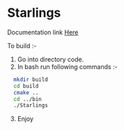 # Starlings

Documentation link [Here](https://ankurshaswat.github.io/Starlings/docs/html/index.html)


To build :-
1. Go into directory code.
2. In bash run following commands :-
  ```bash
    mkdir build
    cd build
    cmake ..
    cd ../bin
    ./Starlings 
  ```
3. Enjoy
